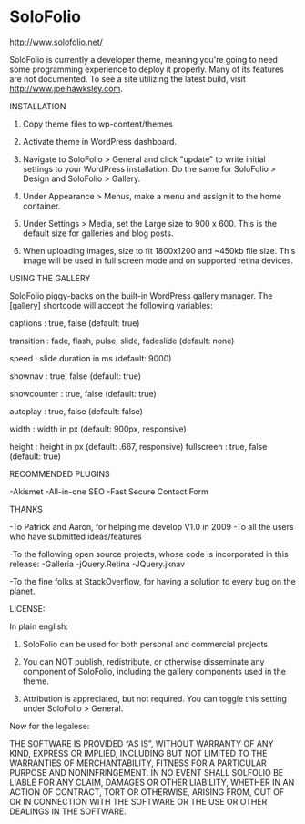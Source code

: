 SoloFolio
=========
http://www.solofolio.net/

SoloFolio is currently a developer theme, meaning you're going to need some programming experience to deploy it properly. Many of its features are not documented. To see a site utilizing the latest build, visit http://www.joelhawksley.com.

INSTALLATION

1. Copy theme files to wp-content/themes

2. Activate theme in WordPress dashboard.

3. Navigate to SoloFolio > General and click "update" to write initial settings to your WordPress installation. Do the same for SoloFolio > Design and SoloFolio > Gallery.

4. Under Appearance > Menus, make a menu and assign it to the home container.

5. Under Settings > Media, set the Large size to 900 x 600. This is the default size for galleries and blog posts.

6. When uploading images, size to fit 1800x1200 and ~450kb file size. This image will be used in full screen mode and on supported retina devices.

USING THE GALLERY

SoloFolio piggy-backs on the built-in WordPress gallery manager. The [gallery] shortcode will accept the following variables:

captions : true, false (default: true)

transition : fade, flash, pulse, slide, fadeslide (default: none)

speed : slide duration in ms (default: 9000)

shownav : true, false (default: true)

showcounter : true, false (default: true)

autoplay : true, false (default: false)

width : width in px (default: 900px, responsive)

height : height in px (default: .667, responsive)
fullscreen : true, false (default: true)
	

RECOMMENDED PLUGINS

-Akismet
-All-in-one SEO
-Fast Secure Contact Form

THANKS

-To Patrick and Aaron, for helping me develop V1.0 in 2009
-To all the users who have submitted ideas/features

-To the following open source projects, whose code is incorporated in this release:
	-Galleria
	-jQuery.Retina
	-JQuery.jknav

-To the fine folks at StackOverflow, for having a solution to every bug on the planet.


LICENSE:

In plain english:

1. SoloFolio can be used for both personal and commercial projects.

2. You can NOT publish, redistribute, or otherwise disseminate any component of SoloFolio, including the gallery components used in the theme.

3. Attribution is appreciated, but not required. You can toggle this setting under SoloFolio > General.
 
Now for the legalese:

THE SOFTWARE IS PROVIDED “AS IS”, WITHOUT WARRANTY OF ANY KIND, EXPRESS OR IMPLIED, INCLUDING BUT NOT LIMITED TO THE WARRANTIES OF MERCHANTABILITY, FITNESS FOR A PARTICULAR PURPOSE AND NONINFRINGEMENT. IN NO EVENT SHALL SOLFOLIO BE LIABLE FOR ANY CLAIM, DAMAGES OR OTHER LIABILITY, WHETHER IN AN ACTION OF CONTRACT, TORT OR OTHERWISE, ARISING FROM, OUT OF OR IN CONNECTION WITH THE SOFTWARE OR THE USE OR OTHER DEALINGS IN THE SOFTWARE.